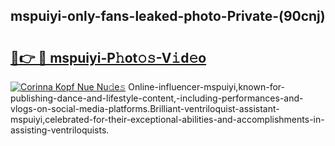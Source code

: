 ## mspuiyi-only-fans​-leaked-photo​-Private-(90cnj)


# <h2><a href="https://mediaupload.pro?title=mspuiyi&ref=git">🔗👉 🔴 mspuiyi-P𝚑ot𝚘𝚜-V𝚒d𝚎o</a></h2>

[![Corinna Kopf Nue Nu𝚍e𝚜](https://i.imgur.com/0qMVB7G.gif)](https://mediaupload.pro?title=mspuiyi&ref=git)
Online-influencer-mspuiyi,known-for-publishing-dance-and-lifestyle-content,-including-performances-and-vlogs-on-social-media-platforms.Brilliant-ventriloquist-assistant-mspuiyi,celebrated-for-their-exceptional-abilities-and-accomplishments-in-assisting-ventriloquists.  